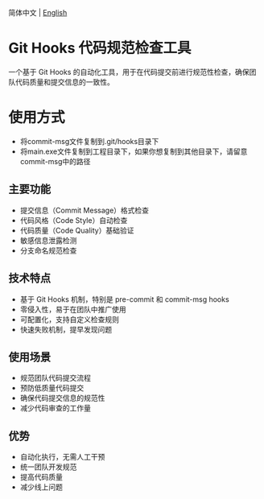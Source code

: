 简体中文 | [English](./README.md)

# Git Hooks 代码规范检查工具

一个基于 Git Hooks 的自动化工具，用于在代码提交前进行规范性检查，确保团队代码质量和提交信息的一致性。

# 使用方式

- 将commit-msg文件复制到.git/hooks目录下
- 将main.exe文件复制到工程目录下，如果你想复制到其他目录下，请留意commit-msg中的路径

## 主要功能

- 提交信息（Commit Message）格式检查
- 代码风格（Code Style）自动检查
- 代码质量（Code Quality）基础验证
- 敏感信息泄露检测
- 分支命名规范检查

## 技术特点

- 基于 Git Hooks 机制，特别是 pre-commit 和 commit-msg hooks
- 零侵入性，易于在团队中推广使用
- 可配置化，支持自定义检查规则
- 快速失败机制，提早发现问题

## 使用场景

- 规范团队代码提交流程
- 预防低质量代码提交
- 确保代码提交信息的规范性
- 减少代码审查的工作量

## 优势

- 自动化执行，无需人工干预
- 统一团队开发规范
- 提高代码质量
- 减少线上问题